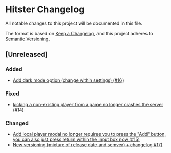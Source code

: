 # Hitster Changelog

All notable changes to this project will be documented in this file.

The format is based on [Keep a Changelog](https://keepachangelog.com/en/1.1.0/),
and this project adheres to [Semantic Versioning](https://semver.org/spec/v2.0.0.html).

## [Unreleased]

### Added

- [Add dark mode option (change within settings) (#16)](https://github.com/Timtam/hitster/issues/16)

### Fixed

- [kicking a non-existing player from a game no longer crashes the server (#14)](https://github.com/Timtam/hitster/issues/14)

### Changed

- [Add local player modal no longer requires you to press the "Add" button, you can also just press return within the input box now (#15)](https://github.com/Timtam/hitster/issues/15)
- [New versioning (mixture of release date and semver) + changelog #17)](https://github.com/Timtam/hitster/issues/17)
